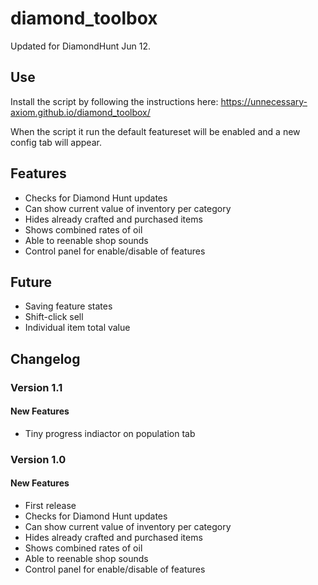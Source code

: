 diamond_toolbox
===============

Updated for DiamondHunt Jun 12.

Use
---

Install the script by following the instructions here: https://unnecessary-axiom.github.io/diamond_toolbox/

When the script it run the default featureset will be enabled and a new config tab will appear.

Features
--------

* Checks for Diamond Hunt updates
* Can show current value of inventory per category
* Hides already crafted and purchased items
* Shows combined rates of oil
* Able to reenable shop sounds
* Control panel for enable/disable of features


Future
------

* Saving feature states
* Shift-click sell
* Individual item total value



Changelog
---------

### Version 1.1

#### New Features

* Tiny progress indiactor on population tab

### Version 1.0

#### New Features

* First release
* Checks for Diamond Hunt updates
* Can show current value of inventory per category
* Hides already crafted and purchased items
* Shows combined rates of oil
* Able to reenable shop sounds
* Control panel for enable/disable of features
